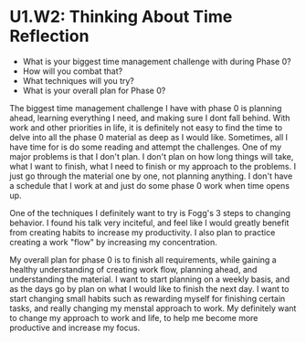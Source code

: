 # U1.W2: Thinking About Time Reflection

* What is your biggest time management challenge with during Phase 0? 
* How will you combat that? 
* What techniques will you try?
* What is your overall plan for Phase 0?

The biggest time management challenge I have with phase 0 is planning ahead, learning everything I need, and making sure I dont fall behind. With work and other priorities in life, it is definitely not easy to find the time to delve into all the phase 0 material as deep as I would like. Sometimes, all I have time for is do some reading and attempt the challenges. 
One of my major problems is that I don't plan. I don't plan on how long things will take, what I want to finish, what I need to finish or my approach to the problems. I just go through the material one by one, not planning anything. I don't have a schedule that I work at and just do some phase 0 work when time opens up.

One of the techniques I definitely want to try is Fogg's 3 steps to changing behavior. I found his talk very inciteful, and  feel like I would greatly benefit from creating habits to increase my productivity.  I also plan to practice creating a work "flow" by increasing my concentration. 

My overall plan for phase 0 is to finish all requirements, while gaining a healthy understanding of creating work flow, planning ahead, and understanding the material. I want to start planning on a weekly basis, and as the days go by plan on what I would like to finish the next day. I want to start changing small habits such as rewarding myself for finishing certain tasks, and really changing my menstal approach to work. My definitely want to change my approach to work and life, to help me become more productive and increase my focus. 